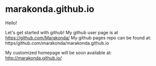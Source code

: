 # marakonda.github.io
Hello!

Let's get started with github!
My github user page is at https://github.com/Marakonda/
My github pages repo can be found at: https/github.com/marakonda/marakonda.github.io

My customized homepage will be soon available at: http://marakonda.github.io/
